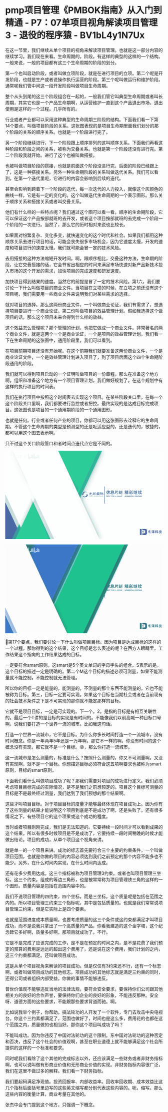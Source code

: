 # pmp项目管理《PMBOK指南》从入门到精通 - P7：07单项目视角解读项目管理3 - 退役的程序猿 - BV1bL4y1N7Ux

在这一节里，我们继续从单个项目的视角来解读项目管理。也就是这一部分内容的继续学习。我们现在来看。生命周期的。阶段。有这样的典型的这样的一个结构。一般来说，一般的项目都有这三个生命周期的阶段的划分。

第一个也叫启动阶段，或者叫做立项阶段，就是在进行项目的立项。第二个呢是开发阶段，也就是生产或者说操作执行运营的阶段。第三个呢叫做运行和维护阶段。通常呢我们管中间这一段开发阶段叫做项目生命周期。

整个从头到尾的这三个阶段组合在一起的，一般我们管它叫典型生命周期或者叫长周期，其实它也是一个产品生命期啊，从运营维护一直到这个产品退出市场，退出使用是这样的一个过程。几乎所有的。

行业或者产业都可以采用这种典型的生命周期三阶段的结构。下面我们看一下第14个要点，叫做项目阶段的关系。这张图表现的是项目生命期里面我们划分的那个阶段的关系的顺序关系。也就是一个阶段进行完了。

另一个阶段继续进行，下一个阶段跟上顺序排列的这叫顺序关系。下面我们再看这种阶段和阶段之间的关系，被称为交叠关系。也就是第一个阶段还没有进行完。第二个阶段我就开始。进行了这个也被叫做搭接。

也被叫做项目阶段的搭接，也就是前面这个阶段没进行完，后面的阶段已经跟上了，这是一种搭接关系。另外一种生命期阶段的关系叫做迭代关系。我们可以看到，在第一个迭代里呃，它进行的内容会影响到后续的迭代。

甚至会影响到跨着下一个阶段的迭代，每一次迭代的人力投入，就像这个灰颜色的曲线一样，它是有一定的变化的。这个叫做迭代生命周期的一个表示图形。那么关于顺序关系和搭接关系或者叫交叠关系。

他们有什么样的一些特点呢？我们通过这个图可以看一看。顺序的生命期阶段，它可以保证这个产品按部就班的去开发，或者这个项目按部就班的去完成一个阶段一个阶段的一次进行。当然了，那么它的历时相对来说也比较长。

如果面对纷繁复杂、变化多变，就快速变化的这个时代和社会。如果我们都用这种顺序关系去进行项目的话，可能会丧失很多市场机会，因为它速度太慢，开发的速度和项目进行的速度太慢。我们就可能会冒一定的技术风险。

去用搭接的这种方法缩短开发时间。啊，跟顺序相比，交叠这种方法，生命期的阶段，让它交叠搭接的话，它会节省出相应的时间来满足市场快速对新产品新技术投入市场的这个开发的需求，加快项目的完成速度和研发速度。

加快项目得到结果的速度。当然它的前提是冒了一定的技术风险。第1六，我们要讨论一下什么叫做项目的商业文件。当项目在立项的时候，在立项之前还没有这个项目呢，我们需要用一些商业文件来说明我们对某些需求的选择。

就对项目的选择。那么这两份商业文件，一个叫做商业论证，我们有需求了，想选择项目要进行一个商业论证。第二份叫做项目的效益管理计划。假如我选择这个做项目的话，那么这个项目未来会得到什么样的效益。

这个效益怎么管理呢？那个管理的计划，也把它做成一个商业文件。非常著名的两个商业文件，就是这两个一个是商业论证，一个是项目的效益管理计划。我们看一下在生命周期的这张图中，通用阶段里，我们可以看到。

在项目前期项目还没有开始呢。在这个前期我们就要准备这两份商业文件，一个是商业论证文件，一个是效益管理计划进入项目了，到了项目后面这个四个生命期阶段通用的阶段。

我们就可以得到项目启动的一个证明叫做项目的一份章程。那么在准备这个地方啊，组织和准备这个地方有一个项目管理计划，我们做好规划了。在这个规划中有这样的执行项目的时间表。

我们在执行项目中按照这个时间表去实现这个项目。在某些阶段关口里，在每一个这个阶段关口里啊，我们都要进行监控或者把控。最终实现的是达成目标完成项目。这张图也是项目的一个通用期阶段的一个通用图形。

也就是任何。行业或者任何产业的项目，你都可以用这张图形去诠释它的生命周期。不管这个生命周期的类型是预测型的还是呃适应型的，还是迭代的，敏捷的，都可以用这个图去表示啊。

只不过这个关口阶段管口和者时间点迭代点它是不同的。

![](img/da1342b3ab0c0848662fa46c1617b7fa_1.png)

![](img/da1342b3ab0c0848662fa46c1617b7fa_2.png)

🎼第17个要点，我们要讨论一下什么叫做项目目标。因为项目是达成目标的这样的一个过程。那你得到的这个结果，这个目标是怎么表述的呢？在西方人眼睛里。工作结果这个指向的工作结果达成的目标。

一定要符合smart原则。这smart是5个英文单词的字母字头的组合。S表示的是。这个目标的描述一定是明确的。第二个M这个目标的描述必须可测量，如果不能测量就不能控制，不能控制就无法管理。

所以你的目标一定是能量的，能测量的，不测量的那个东西不能测量的，它也不能被称为目标。第三，目标一定要可实现。如果这个目标在当期社会或者在当前现有的社会技术条件之下是不可实现的那你就不能定那样的目标。

它就不是项目目标，一定是可实现的。下一个。2。是指的目标是有相互关联性的。最后一个T讲的是目标的实现是有时间的。不能像我们以前高喊一种目标口号啊，说我们要打造一个世界一流的城市。比如我这句话。

打造一个世界一流城市，它不是目标。为什么你多长时间打造一个一流城市，没有时间概念。你是一年两年5年还是一万年啊，那它不一样的啊，你没有时间的这个概念没有实现，那它就不是一个目标。😡，那么你打造一流城市。

这一流城市是怎么测量的，标准是什么？按照什么测量的，你又不可测量啊，又没有实现啊，就不是一个目标。你想描述目标必须符合这五项啊要求也被称为smart原则，目标的smart原则。

下面我们看什么叫做项目成功了呢？那我们需要对项目的成功进行定义。我们必须考虑项目目标完成的实际情况，是不是我们之前想预定的。项目这个目标可测量的目标是不是最终经过测量，我们达到了我们预想的那个结果啊。

这些才叫项目目标。对于项目目标的度量才能够最终体现在项目成功上。因为你有了这些测量的结果才能说明这个项目到底是不是成功了啊，还是失败了。还有很多情况之下，有些项目它的这个项果或这个成功的程度。

当时或者项目刚刚完成，我们是无法知道的。它要持续一段时间才可以看到成果的这个结果。所以有很多时候项目是不是成功了，它要持续一段时间稍晚的时候才能做出结论。项目的成功，从单个项目这个视角来讲。

就是单一的一个项目来讲。成功的标志首先要符合三个主要的约束条件，一个叫做项目范围，也就是你做的项目的内容必须达到我们之前预定的那个内容不能多也不能少。另外，在什么时间内实现，在什么时间内达成。

还有花多少费用达成。这三个指标被称为项目管理3约束。或者也叫项目管理三坐标。这三个约束。组成的等边三角形，也是被常常称为项目管理铁三角的这样的一个图形。质量内容是包括在范围内容中的。

我们不说项目管理的四约束，四个坐标，而是三坐标。这个质量呢是包括在范围之内的。所以项目管理三约束三个指标呢，其中是包括质量的。也就是我们常常说项目管理三约束，但是它实际上是四个要素。

也就是范围进度成本质量啊，也要考虑质量的这三个条件或这约束都满足才叫项目成功，而不是说我只拿出了一个高质量的产品，你看我建造的这个金字塔，这个纪念碑它多好啊，质量多好啊，那项目就成功了。不行。

它是不是完成了应该完成的工作，是不是在预定的时间之内，是不是花费了我们预定的预算的费用是远远的超出这个费用了，还是说在这个费用，我们计划的之内，这三个约束都满足。还叫做项目成功。

这是从单个项目视角来解读的项目成功。但是仅仅有3约束还不行，还有一个标志啊，或者叫做项目成功的其他标志。项目成功的其他标志就是满足三约束的同时，还得公司或者组织内部受益。你做的事情不能够违反。

普世价值观不能够违反当地的法律法规，要符合安全要求，要保持你们公司跟其他相关方的良好的合作声誉，要保持你们企业的良好的形象，不能违反那种。安全呀、道德方面的这些要求，不能跟那些要求背道而驰。啊。

比如说我举个例子，你帮助。搞法轮功的人开发了一个软件，专门去攻击中央电视台。你这个三约素都满足了，范围也做好了，时间也是这么多，费用花的也都在这个范围之内，质量做的也相当好。那你这个项目叫成功了吗？

不能叫成功。因为你违反了中国对法轮功的这个限制。东中国对法轮功的这种否定和否决，违反了这个社会的价值观啊，甚至在职业道德上就不能够满足这个社会所提供的这样的一个标准和要求。

同时呢我们看除了这个其他的完成标志以外，还应该满足一些财务或者非财务指标啊，也可以说叫做有形商业价值和无形商业价值的实现。非财务指标内容很广泛，我们在这里不做过多的解释。我们看一下财务指标。

我们要起码满足净现值。投资回报率、内部收益率。回收率回收期、成本效益比这几个指标后面括号里边写的这些英文缩写都分别代表这些内容的。呃，缩写。那么这些内容的衡量计算，商业考量在其他的。

张杰中会专门提到这个地方，只强调一下概念。